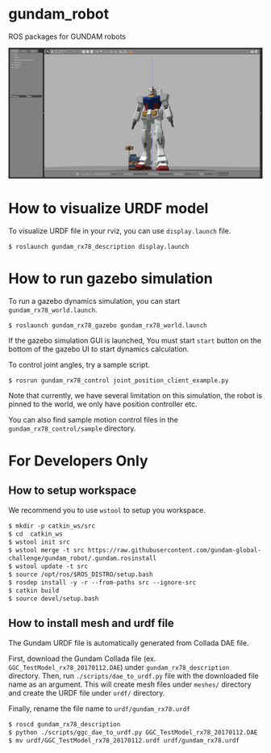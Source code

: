 # gundam_robot
ROS packages for GUNDAM robots

![GUNDAM Gazebo Simulation](img/gundam_rx78_world.png)

How to visualize URDF model
===========================

To visualize URDF file in your rviz, you can use `display.launch` file.
```
$ roslaunch gundam_rx78_description display.launch
```

How to run gazebo simulation
============================

To run a gazebo dynamics simulation, you can start `gundam_rx78_world.launch`.

```
$ roslaunch gundam_rx78_gazebo gundam_rx78_world.launch
```

If the gazebo simulation GUI is launched, You must start `start` button on the bottom of the gazebo UI to start dynamics calculation.

To control joint angles, try a sample script.

```
$ rosrun gundam_rx78_control joint_position_client_example.py
```

Note that currently, we have several limitation on this simulation, the robot is pinned to the world, we only have position controller etc.

You can also find sample motion control files in the `gundam_rx78_control/sample` directory.

For Developers Only
===================

How to setup workspace
----------------------

We recommend you to use `wstool` to setup you workspace.

```
$ mkdir -p catkin_ws/src
$ cd  catkin_ws
$ wstool init src
$ wstool merge -t src https://raw.githubusercontent.com/gundam-global-challenge/gundam_robot/.gundam.rosinstall
$ wstool update -t src
$ source /opt/ros/$ROS_DISTRO/setup.bash
$ rosdep install -y -r --from-paths src --ignore-src
$ catkin build
$ source devel/setup.bash
```

How to install mesh and urdf file
---------------------------------

The Gundam URDF file is automatically generated from Collada DAE file.

First, download the Gundam Collada file (ex. `GGC_TestModel_rx78_20170112.DAE`) under `gundam_rx78_description` directory.
Then, run `./scripts/dae_to_urdf.py` file with the downloaded file name as an argument. This will create mesh files under `meshes/` directory and create the URDF file under `urdf/` directory.

Finally, rename the file name to `urdf/gundam_rx78.urdf`

```
$ roscd gundam_rx78_description
$ python ./scripts/ggc_dae_to_urdf.py GGC_TestModel_rx78_20170112.DAE
$ mv urdf/GGC_TestModel_rx78_20170112.urdf urdf/gundam_rx78.urdf
```

